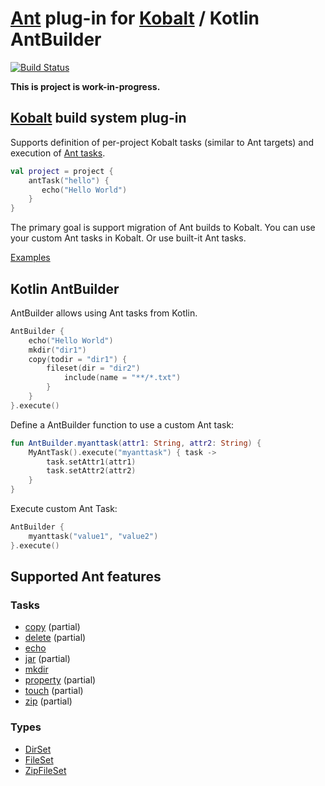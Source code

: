 # [Ant] plug-in for [Kobalt] / Kotlin AntBuilder

[![Build Status](https://travis-ci.org/DevCharly/kobalt-ant.svg?branch=master)](https://travis-ci.org/DevCharly/kobalt-ant)

**This is project is work-in-progress.**

## [Kobalt] build system plug-in

Supports definition of per-project Kobalt tasks (similar to Ant targets)
and execution of [Ant tasks].

```kotlin
val project = project {
    antTask("hello") {
       echo("Hello World")
    }
}
```

The primary goal is support migration of Ant builds to Kobalt.
You can use your custom Ant tasks in Kobalt. Or use built-it Ant tasks.

[Examples](examples/kobalt/src/Build.kt)


## Kotlin AntBuilder

AntBuilder allows using Ant tasks from Kotlin. 

```kotlin
AntBuilder {
    echo("Hello World")
    mkdir("dir1")
    copy(todir = "dir1") {
        fileset(dir = "dir2")
            include(name = "**/*.txt")
        }
    }
}.execute()
```


Define a AntBuilder function to use a custom Ant task:

```kotlin
fun AntBuilder.myanttask(attr1: String, attr2: String) {
    MyAntTask().execute("myanttask") { task ->
        task.setAttr1(attr1)
        task.setAttr2(attr2)
    }
}
```

Execute custom Ant Task:

```kotlin
AntBuilder {
    myanttask("value1", "value2")
}.execute()
```

## Supported Ant features

### Tasks

  * [copy](http://ant.apache.org/manual/Tasks/copy.html) (partial)
  * [delete](http://ant.apache.org/manual/Tasks/delete.html) (partial)
  * [echo](http://ant.apache.org/manual/Tasks/echo.html)
  * [jar](http://ant.apache.org/manual/Tasks/jar.html) (partial)
  * [mkdir](http://ant.apache.org/manual/Tasks/mkdir.html)
  * [property](http://ant.apache.org/manual/Tasks/property.html) (partial)
  * [touch](http://ant.apache.org/manual/Tasks/touch.html) (partial)
  * [zip](http://ant.apache.org/manual/Tasks/zip.html) (partial)

### Types

  * [DirSet](http://ant.apache.org/manual/Types/dirset.html)
  * [FileSet](http://ant.apache.org/manual/Types/fileset.html)
  * [ZipFileSet](http://ant.apache.org/manual/Types/zipfileset.html)

[Kobalt]: http://beust.com/kobalt
[Ant]: http://ant.apache.org/
[Ant tasks]: http://ant.apache.org/manual/tasksoverview.html